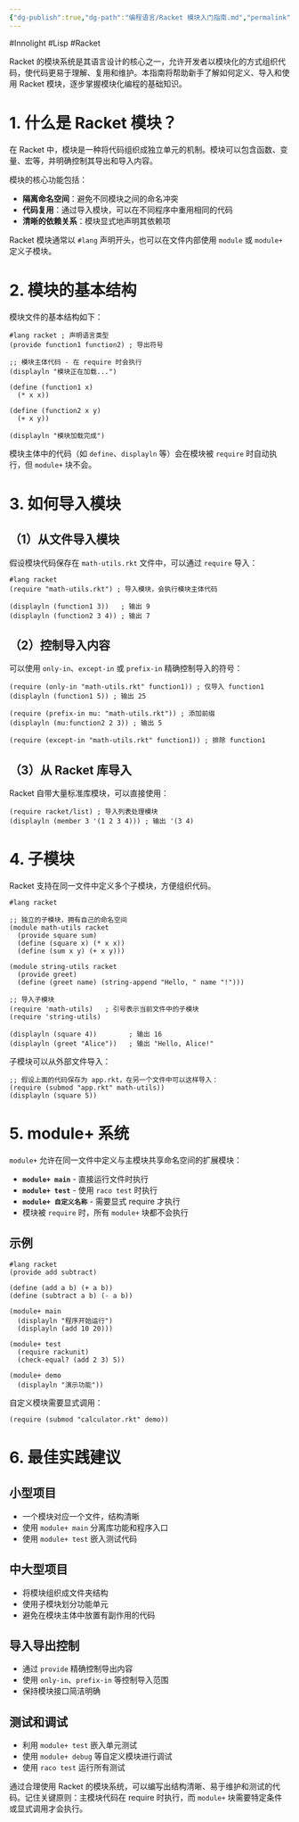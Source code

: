 ```yaml
---
{"dg-publish":true,"dg-path":"编程语言/Racket 模块入门指南.md","permalink":"/编程语言/Racket 模块入门指南/","created":"2025-05-15T10:34:48.231+08:00","updated":"2025-08-14T14:32:48.223+08:00"}
---
```


#Innolight #Lisp #Racket 

Racket 的模块系统是其语言设计的核心之一，允许开发者以模块化的方式组织代码，使代码更易于理解、复用和维护。本指南将帮助新手了解如何定义、导入和使用 Racket 模块，逐步掌握模块化编程的基础知识。

# 1. 什么是 Racket 模块？

在 Racket 中，模块是一种将代码组织成独立单元的机制。模块可以包含函数、变量、宏等，并明确控制其导出和导入内容。

模块的核心功能包括：

- **隔离命名空间**：避免不同模块之间的命名冲突
- **代码复用**：通过导入模块，可以在不同程序中重用相同的代码
- **清晰的依赖关系**：模块显式地声明其依赖项

Racket 模块通常以 `#lang` 声明开头，也可以在文件内部使用 `module` 或 `module+` 定义子模块。

# 2. 模块的基本结构

模块文件的基本结构如下：

```racket
#lang racket ; 声明语言类型
(provide function1 function2) ; 导出符号

;; 模块主体代码 - 在 require 时会执行
(displayln "模块正在加载...")

(define (function1 x)
  (* x x))

(define (function2 x y)
  (+ x y))

(displayln "模块加载完成")
```

模块主体中的代码（如 `define`、`displayln` 等）会在模块被 `require` 时自动执行，但 `module+` 块不会。

# 3. 如何导入模块

## （1）从文件导入模块

假设模块代码保存在 `math-utils.rkt` 文件中，可以通过 `require` 导入：

```racket
#lang racket
(require "math-utils.rkt") ; 导入模块，会执行模块主体代码

(displayln (function1 3))   ; 输出 9
(displayln (function2 3 4)) ; 输出 7
```

## （2）控制导入内容

可以使用 `only-in`、`except-in` 或 `prefix-in` 精确控制导入的符号：

```racket
(require (only-in "math-utils.rkt" function1)) ; 仅导入 function1
(displayln (function1 5)) ; 输出 25

(require (prefix-in mu: "math-utils.rkt")) ; 添加前缀
(displayln (mu:function2 2 3)) ; 输出 5

(require (except-in "math-utils.rkt" function1)) ; 排除 function1
```

## （3）从 Racket 库导入

Racket 自带大量标准库模块，可以直接使用：

```racket
(require racket/list) ; 导入列表处理模块
(displayln (member 3 '(1 2 3 4))) ; 输出 '(3 4)
```

# 4. 子模块

Racket 支持在同一文件中定义多个子模块，方便组织代码。

```racket
#lang racket

;; 独立的子模块，拥有自己的命名空间
(module math-utils racket
  (provide square sum)
  (define (square x) (* x x))
  (define (sum x y) (+ x y)))

(module string-utils racket
  (provide greet)
  (define (greet name) (string-append "Hello, " name "!")))

;; 导入子模块
(require 'math-utils)   ; 引号表示当前文件中的子模块
(require 'string-utils)

(displayln (square 4))        ; 输出 16
(displayln (greet "Alice"))   ; 输出 "Hello, Alice!"
```

子模块可以从外部文件导入：

```racket
;; 假设上面的代码保存为 app.rkt，在另一个文件中可以这样导入：
(require (submod "app.rkt" math-utils))
(displayln (square 5))
```

# 5. module+ 系统

`module+` 允许在同一文件中定义与主模块共享命名空间的扩展模块：

- **`module+ main`** - 直接运行文件时执行
- **`module+ test`** - 使用 `raco test` 时执行
- **`module+ 自定义名称`** - 需要显式 require 才执行
- 模块被 `require` 时，所有 `module+` 块都不会执行

## 示例

```racket
#lang racket
(provide add subtract)

(define (add a b) (+ a b))
(define (subtract a b) (- a b))

(module+ main
  (displayln "程序开始运行")
  (displayln (add 10 20)))

(module+ test
  (require rackunit)
  (check-equal? (add 2 3) 5))

(module+ demo
  (displayln "演示功能"))
```

自定义模块需要显式调用：

```racket
(require (submod "calculator.rkt" demo))
```

# 6. 最佳实践建议

## 小型项目

- 一个模块对应一个文件，结构清晰
- 使用 `module+ main` 分离库功能和程序入口
- 使用 `module+ test` 嵌入测试代码

## 中大型项目

- 将模块组织成文件夹结构
- 使用子模块划分功能单元
- 避免在模块主体中放置有副作用的代码

## 导入导出控制

- 通过 `provide` 精确控制导出内容
- 使用 `only-in`、`prefix-in` 等控制导入范围
- 保持模块接口简洁明确

## 测试和调试

- 利用 `module+ test` 嵌入单元测试
- 使用 `module+ debug` 等自定义模块进行调试
- 使用 `raco test` 运行所有测试

通过合理使用 Racket 的模块系统，可以编写出结构清晰、易于维护和测试的代码。记住关键原则：主模块代码在 require 时执行，而 `module+` 块需要特定条件或显式调用才会执行。